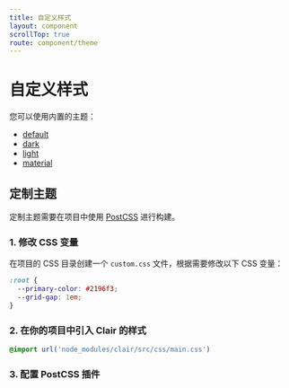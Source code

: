 ```yaml
---
title: 自定义样式
layout: component
scrollTop: true
route: component/theme
---
```


# 自定义样式

您可以使用内置的主题：

* [default]()
* [dark]()
* [light]()
* [material]()

## 定制主题

定制主题需要在项目中使用 [PostCSS](http://postcss.org/) 进行构建。 

### 1. 修改 CSS 变量

在项目的 CSS 目录创建一个 `custom.css` 文件，根据需要修改以下 CSS 变量：

```css
:root {
  --primary-color: #2196f3;
  --grid-gap: 1em;
}
```

### 2. 在你的项目中引入 Clair 的样式

```css
@import url('node_modules/clair/src/css/main.css')
```

### 3. 配置 PostCSS 插件




